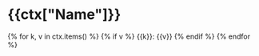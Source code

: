 # {{ctx["Name"]}}

{% for k, v in ctx.items() %}
    {% if v %}
{{k}}: {{v}}
    {% endif %}
{% endfor %}